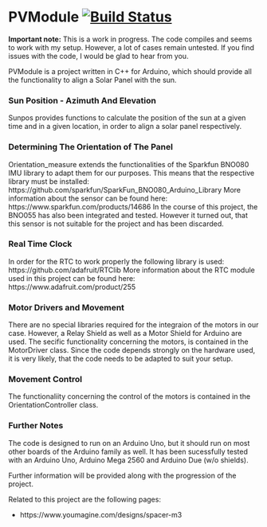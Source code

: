 # PVModule [![Build Status](https://travis-ci.org/Agent0Mess/PVModule.svg?branch=master)](https://travis-ci.org/Agent0Mess/PVModule)
<b>Important note:</b> This is a work in progress. The code compiles and seems to work with my setup. However, a lot
of cases remain untested. If you find issues with the code, I would be glad to hear from you.

PVModule is a project written in C++ for Arduino, which should provide all the functionality to align a Solar Panel with the sun.

<h3> Sun Position - Azimuth And Elevation </h3>
Sunpos provides functions to calculate the position of the sun at a given time and in a given location,
in order to align a solar panel respectively. 

<h3> Determining The Orientation of The Panel </h3>
Orientation_measure extends the functionalities of the Sparkfun BNO080 IMU library to adapt them for our purposes.
This means that the respective library must be installed: https://github.com/sparkfun/SparkFun_BNO080_Arduino_Library
More information about the sensor can be found here: https://www.sparkfun.com/products/14686
In the course of this project, the BNO055 has also been integrated and tested. However it turned out, that this sensor
is not suitable for the project and has been discarded.

<h3> Real Time Clock </h3>
In order for the RTC to work properly the following library is used: https://github.com/adafruit/RTClib
More information about the RTC module used in this project can be found here: https://www.adafruit.com/product/255

<h3> Motor Drivers and Movement </h3>
There are no special libraries required for the integraion of the motors in our case. However, a Relay Shield as well
as a Motor Shield for Arduino are used. The secific functionality concerning the motors, is contained in the MotorDriver class. Since the code depends strongly on the hardware used, it is very likely, that the code needs to be adapted to suit
your setup.

<h3> Movement Control </h3>
The functionaliity concerning the control of the motors is contained in the OrientationController class.

<h3> Further Notes </h3>
The code is designed to run on an Arduino Uno, but it should run on most other boards of the Arduino family as well.
It has been sucessfully tested with an Arduino Uno, Arduino Mega 2560 and Arduino Due (w/o shields).

Further information will be provided along with the progression of the project.

Related to this project are the following pages:
<ul>
  <li>https://www.youmagine.com/designs/spacer-m3</li>
</ul>
  

